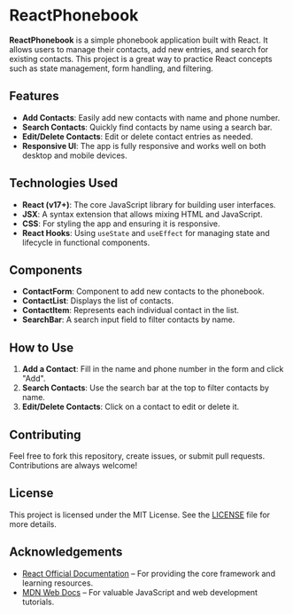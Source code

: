  # ReactPhonebook

**ReactPhonebook** is a simple phonebook application built with React. It allows users to manage their contacts, add new entries, and search for existing contacts. This project is a great way to practice React concepts such as state management, form handling, and filtering.

## Features

- **Add Contacts**: Easily add new contacts with name and phone number.
- **Search Contacts**: Quickly find contacts by name using a search bar.
- **Edit/Delete Contacts**: Edit or delete contact entries as needed.
- **Responsive UI**: The app is fully responsive and works well on both desktop and mobile devices.

## Technologies Used

- **React (v17+)**: The core JavaScript library for building user interfaces.
- **JSX**: A syntax extension that allows mixing HTML and JavaScript.
- **CSS**: For styling the app and ensuring it is responsive.
- **React Hooks**: Using `useState` and `useEffect` for managing state and lifecycle in functional components.

## Components

- **ContactForm**: Component to add new contacts to the phonebook.
- **ContactList**: Displays the list of contacts.
- **ContactItem**: Represents each individual contact in the list.
- **SearchBar**: A search input field to filter contacts by name.


## How to Use

1. **Add a Contact**: Fill in the name and phone number in the form and click "Add".
2. **Search Contacts**: Use the search bar at the top to filter contacts by name.
3. **Edit/Delete Contacts**: Click on a contact to edit or delete it.

## Contributing

Feel free to fork this repository, create issues, or submit pull requests. Contributions are always welcome!

## License

This project is licensed under the MIT License. See the [LICENSE](LICENSE) file for more details.

## Acknowledgements

- [React Official Documentation](https://reactjs.org/) – For providing the core framework and learning resources.
- [MDN Web Docs](https://developer.mozilla.org/en-US/) – For valuable JavaScript and web development tutorials.
